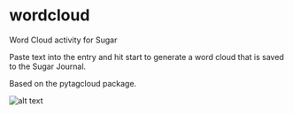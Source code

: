 wordcloud
=========

Word Cloud activity for Sugar

Paste text into the entry and hit start to generate a word cloud that
is saved to the Sugar Journal.

Based on the pytagcloud package.

![alt text](https://github.com/walterbender/wordcloud/blob/master/WordCloud.png "Word Cloud Example")